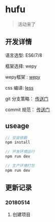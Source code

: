 # hufu

> 活动来了

## 开发详情

语言选型: ES6/7/8

框架选择: wepy

 wepy框架 : [wepy](https://tencent.github.io/wepy/index.html)

 css 编译: [less](http://lesscss.cn/)

 git 分支策略： [传送门](https://blog.csdn.net/zsm180/article/details/75291260)

commit 规范： [传送门](https://segmentfault.com/a/1190000009048911)

## useage

```javascript
// 安装依赖
npm install

// 开发环境运行
npm run dev

// 生产环境打包
npm run dev
```

## 更新记录

### 20180514

1. 创建项目
